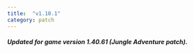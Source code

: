 ```yaml
---
title:  "v1.10.1"
category: patch
---
```

##### Updated for game version 1.40.61 (Jungle Adventure patch).
